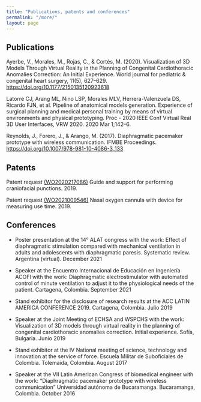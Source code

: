 ```yaml
---
title: "Publications, patents and conferences"
permalink: "/more/"
layout: page
---
```

## Publications

Ayerbe, V., Morales, M., Rojas, C., & Cortés, M. (2020). Visualization of 3D Models Through Virtual Reality in the Planning of Congenital Cardiothoracic Anomalies Correction: An Initial Experience. World journal for pediatric & congenital heart surgery, 11(5), 627–629. https://doi.org/10.1177/2150135120923618

Latorre CJ, Arang ML, Nino LSP, Morales MLV, Herrera-Valenzuela DS, Ricardo FJN, et al. Pipeline of anatomical models generation. Experience of surgical planning and medical personal training by means of virtual environments and physical prototyping. Proc - 2020 IEEE Conf Virtual Real 3D User Interfaces, VRW 2020. 2020 Mar 1;142–6.

Reynolds, J., Forero, J., & Arango, M. (2017). Diaphragmatic pacemaker prototype with wireless communication. IFMBE Proceedings. https://doi.org/10.1007/978-981-10-4086-3_133


## Patents

Patent request [(WO2020217086)](https://patentscope.wipo.int/search/en/detail.jsf?docId=WO2020217086) Guide and support for performing craniofacial punctions. 2019.

Patent request [(WO2021009546)](https://patentscope.wipo.int/search/es/detail.jsf?docId=WO21009546) Nasal oxygen cannula with device for measuring use time. 2019.


## Conferences

- Poster presentation at the 14° ALAT congress with the work: Effect of diaphragmatic stimulation compared with mechanical ventilation in adults and adolescents with diaphragmatic paresis. Systematic review. Argentina (virtual). December 2021

- Speaker at the Encuentro Internacional de Educación en Ingeniería ACOFI with the work: Diaphragmatic electrostimulator with automated control of minute ventilation to adjust it to the physiological needs of the patient. Cartagena, Colombia. September 2021

- Stand exhibitor for the disclosure of research results at the ACC LATIN AMERICA CONFERENCE 2019. Cartagena, Colombia. Julio 2019

- Speaker at the Joint Meeting of ECHSA and WSPCHS with the work: Visualization of 3D models through virtual reality in the planning of congenital cardiothoracic anomalies correction. Initial experience. Sofía, Bulgaria. Junio 2019

- Stand exhibitor at the IV National meeting of science, technology and innovation at the service of force.
Escuela Militar de Suboficiales de Colombia. Tolemaida, Colombia. August 2017

- Speaker at the VII Latin American Congress of biomedical engineer with the work: “Diaphragmatic pacemaker prototype with wireless communication” 
Universidad autónoma de Bucaramanga. Bucaramanga, Colombia. October 2016
